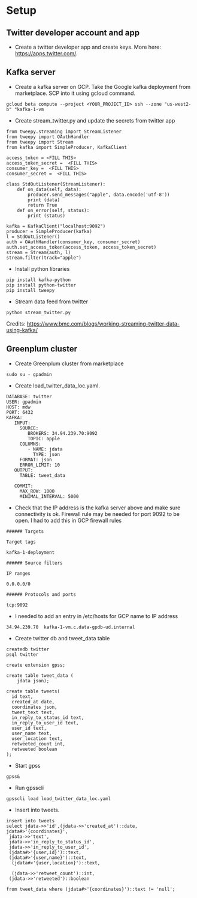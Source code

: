 # Setup

## Twitter developer account and app
* Create a twitter developer app and create keys. More here: https://apps.twitter.com/.

## Kafka server
* Create a kafka server on GCP. Take the Google kafka deployment from marketplace. SCP into it using gcloud command.
```
gcloud beta compute --project <YOUR_PROJECT_ID> ssh --zone "us-west2-b" "kafka-1-vm
```

* Create stream_twitter.py and update the secrets from twitter app
```
from tweepy.streaming import StreamListener
from tweepy import OAuthHandler
from tweepy import Stream
from kafka import SimpleProducer, KafkaClient

access_token = <FILL THIS>
access_token_secret =  <FILL THIS>
consumer_key =  <FILL THIS>
consumer_secret =  <FILL THIS>

class StdOutListener(StreamListener):
    def on_data(self, data):
        producer.send_messages("apple", data.encode('utf-8'))
        print (data)
        return True
    def on_error(self, status):
        print (status)

kafka = KafkaClient("localhost:9092")
producer = SimpleProducer(kafka)
l = StdOutListener()
auth = OAuthHandler(consumer_key, consumer_secret)
auth.set_access_token(access_token, access_token_secret)
stream = Stream(auth, l)
stream.filter(track="apple")
```     

* Install python libraries
```
pip install kafka-python
pip install python-twitter
pip install tweepy
```
* Stream data feed from twitter
```
python stream_twitter.py
```

Credits: https://www.bmc.com/blogs/working-streaming-twitter-data-using-kafka/

## Greenplum cluster

* Create Greenplum cluster from marketplace
```
sudo su - gpadmin
```

* Create load_twitter_data_loc.yaml.  
```
DATABASE: twitter
USER: gpadmin
HOST: mdw
PORT: 6432
KAFKA:
   INPUT:
     SOURCE:
        BROKERS: 34.94.239.70:9092
        TOPIC: apple
     COLUMNS:
        - NAME: jdata
          TYPE: json
     FORMAT: json
     ERROR_LIMIT: 10
   OUTPUT:
     TABLE: tweet_data

   COMMIT:
     MAX_ROW: 1000
     MINIMAL_INTERVAL: 5000
```     
* Check that the IP address is the kafka server above and make sure connectivity is ok. Firewall rule  may be needed for port 9092 to be open. I had to add this in GCP firewall rules
```
###### Targets

Target tags

kafka-1-deployment

###### Source filters

IP ranges

0.0.0.0/0

###### Protocols and ports

tcp:9092
```
* I needed to add an entry in /etc/hosts for GCP name to IP address
```
34.94.239.70  kafka-1-vm.c.data-gpdb-ud.internal
```

* Create twitter db and tweet_data table

```
createdb twitter
psql twitter

create extension gpss;

create table tweet_data (
    jdata json);

create table tweets(
  id text,
  created_at date,
  coordinates json,
  tweet_text text,
  in_reply_to_status_id text,
  in_reply_to_user_id text,
  user_id text,
  user_name text,
  user_location text,
  retweeted_count int,
  retweeted boolean
);
```
* Start gpss
```
gpss&
```
* Run gpsscli

```
gpsscli load load_twitter_data_loc.yaml

```
* Insert into tweets.

```
insert into tweets
select jdata->>'id',(jdata->>'created_at')::date, 
jdata#>'{coordinates}',
 jdata->>'text',
 jdata->>'in_reply_to_status_id',
 jdata->>'in_reply_to_user_id',
 (jdata#>'{user,id}')::text,
 (jdata#>'{user,name}')::text,
  (jdata#>'{user,location}')::text,

  (jdata->>'retweet_count')::int,
 (jdata->>'retweeted')::boolean
 
from tweet_data where (jdata#>'{coordinates}')::text != 'null';

